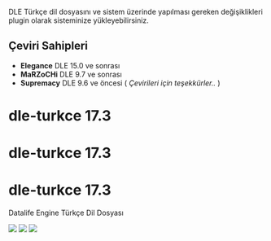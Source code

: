 DLE Türkçe dil dosyasını ve sistem üzerinde yapılması gereken değişiklikleri plugin olarak sisteminize yükleyebilirsiniz.


## Çeviri Sahipleri
* **Elegance** DLE 15.0 ve sonrası
* **MaRZoCHi** DLE 9.7 ve sonrası
* **Supremacy** DLE 9.6 ve öncesi ( *Çevirileri için teşekkürler..* )


# dle-turkce 17.3
# dle-turkce 17.3
# dle-turkce 17.3
Datalife Engine Türkçe Dil Dosyası

<img src="https://img.shields.io/badge/dle-17.3-007dad.svg"> <img src="https://img.shields.io/badge/lang-tr-ce600f.svg"> <img src="https://img.shields.io/badge/license-GNU-60ce0f.svg">



